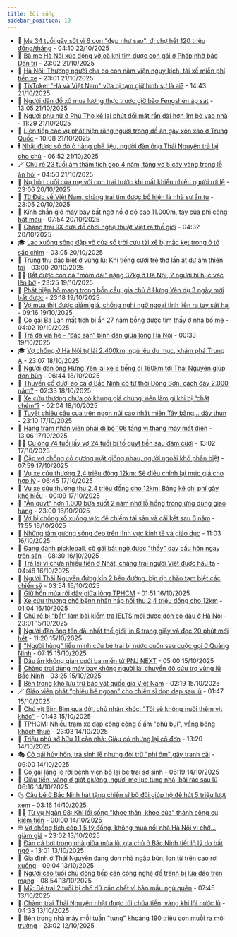 ```yaml
---
title: Đời sống
sidebar_position: 18
---
```


<!-- dantri-doi-song:START -->
- 🥳 [Mẹ 34 tuổi gây sốt vì 6 con &quot;đẹp như sao&quot;, đi chợ hết 120 triệu đồng/tháng](https://dantri.com.vn/doi-song/me-34-tuoi-gay-sot-vi-6-con-dep-nhu-sao-di-cho-het-120-trieu-dongthang-20251022011932995.htm) - 04:10 22/10/2025
- 🌁 [Bà mẹ Hà Nội xúc động vỡ oà khi tìm được con gái ở Pháp nhờ báo Dân trí](https://dantri.com.vn/doi-song/ba-me-ha-noi-xuc-dong-vo-oa-khi-tim-duoc-con-gai-o-phap-nho-bao-dan-tri-20251020224141948.htm) - 23:02 21/10/2025
- 👀 [Hà Nội: Thương người cha có con nằm viện nguy kịch, tài xế miễn phí tiền xe](https://dantri.com.vn/doi-song/ha-noi-thuong-nguoi-cha-co-con-nam-vien-nguy-kich-tai-xe-mien-phi-tien-xe-20251021183945851.htm) - 23:01 21/10/2025
- 🐻 [TikToker &quot;Hà và Việt Nam&quot; vừa bị tạm giữ hình sự là ai?](https://dantri.com.vn/doi-song/tiktoker-ha-va-viet-nam-vua-bi-tam-giu-hinh-su-la-ai-20251021211336488.htm) - 14:43 21/10/2025
- 🦅 [Người dân đổ xô mua lương thực trước giờ bão Fengshen áp sát](https://dantri.com.vn/doi-song/nguoi-dan-do-xo-mua-luong-thuc-truoc-gio-bao-fengshen-ap-sat-20251021192819404.htm) - 13:05 21/10/2025
- 🦩 [Người phụ nữ ở Phú Thọ kể lại phút đối mặt rắn dài hơn 1m bò vào nhà](https://dantri.com.vn/doi-song/nguoi-phu-nu-o-phu-tho-ke-lai-phut-doi-mat-ran-dai-hon-1m-bo-vao-nha-20251021170324232.htm) - 11:29 21/10/2025
- 🦏 [Liên tiếp các vụ phát hiện răng người trong đồ ăn gây xôn xao ở Trung Quốc](https://dantri.com.vn/doi-song/lien-tiep-cac-vu-phat-hien-rang-nguoi-trong-do-an-gay-xon-xao-o-trung-quoc-20251021165352951.htm) - 10:08 21/10/2025
- 🕴 [Nhặt được sổ đỏ ở hàng phế liệu, người đàn ông Thái Nguyên trả lại cho chủ](https://dantri.com.vn/doi-song/nhat-duoc-so-do-o-hang-phe-lieu-nguoi-dan-ong-thai-nguyen-tra-lai-cho-chu-20251021082733081.htm) - 06:52 21/10/2025
- 🪄 [Chú rể 23 tuổi âm thầm tích góp 4 năm, tặng vợ 5 cây vàng trong lễ ăn hỏi](https://dantri.com.vn/doi-song/chu-re-23-tuoi-am-tham-tich-gop-4-nam-tang-vo-5-cay-vang-trong-le-an-hoi-20251021110331084.htm) - 04:50 21/10/2025
- 🚦 [Nụ hôn cuối của mẹ với con trai trước khi mất khiến nhiều người rơi lệ](https://dantri.com.vn/doi-song/nu-hon-cuoi-cua-me-voi-con-trai-truoc-khi-mat-khien-nhieu-nguoi-roi-le-20251020011036763.htm) - 23:06 20/10/2025
- 🤔 [Từ Đức về Việt Nam, chàng trai tìm được bố hiện là nhà sư ẩn tu](https://dantri.com.vn/doi-song/tu-duc-ve-viet-nam-chang-trai-tim-duoc-bo-hien-la-nha-su-an-tu-20251020134808854.htm) - 23:05 20/10/2025
- 🚦 [Kính chắn gió máy bay bất ngờ nổ ở độ cao 11.000m, tay của phi công bật máu](https://dantri.com.vn/doi-song/kinh-chan-gio-may-bay-bat-ngo-no-o-do-cao-11000m-tay-cua-phi-cong-bat-mau-20251020144449765.htm) - 07:54 20/10/2025
- 🐎 [Chàng trai 9X đưa đồ chơi nghệ thuật Việt ra thế giới](https://dantri.com.vn/doi-song/chang-trai-9x-dua-do-choi-nghe-thuat-viet-ra-the-gioi-20250921210839974.htm) - 04:32 20/10/2025
- 🎓 [Lao xuống sông đập vỡ cửa sổ trời cứu tài xế bị mắc kẹt trong ô tô sắp chìm](https://dantri.com.vn/doi-song/lao-xuong-song-dap-vo-cua-so-troi-cuu-tai-xe-bi-mac-ket-trong-o-to-sap-chim-20251019170654963.htm) - 03:05 20/10/2025
- 🐘 [Trung thu đặc biệt ở vùng lũ: Khi tiếng cười trẻ thơ lấn át dư âm thiên tai](https://dantri.com.vn/doi-song/trung-thu-dac-biet-o-vung-lu-khi-tieng-cuoi-tre-tho-lan-at-du-am-thien-tai-20251019175456477.htm) - 03:00 20/10/2025
- 🧑‍🏫 [Bắt được con cá &quot;mõm dài&quot; nặng 37kg ở Hà Nội, 2 người hì hục vác lên bờ](https://dantri.com.vn/doi-song/bat-duoc-con-ca-mom-dai-nang-37kg-o-ha-noi-2-nguoi-hi-huc-vac-len-bo-20251019202501555.htm) - 23:25 19/10/2025
- 🦒 [Phát hiện hổ mang trong bồn cầu, gia chủ ở Hưng Yên dụ 3 ngày mới bắt được](https://dantri.com.vn/doi-song/phat-hien-ho-mang-trong-bon-cau-gia-chu-o-hung-yen-du-3-ngay-moi-bat-duoc-20251019154414735.htm) - 23:18 19/10/2025
- 🧰 [Vợ mua thịt được giảm giá, chồng nghi ngờ ngoại tình liền ra tay sát hại](https://dantri.com.vn/doi-song/vo-mua-thit-duoc-giam-gia-chong-nghi-ngo-ngoai-tinh-lien-ra-tay-sat-hai-20251019104822641.htm) - 09:16 19/10/2025
- 🧐 [Cô gái Ba Lan mất tích bí ẩn 27 năm bỗng được tìm thấy ở nhà bố mẹ](https://dantri.com.vn/doi-song/co-gai-ba-lan-mat-tich-bi-an-27-nam-bong-duoc-tim-thay-o-nha-bo-me-20251019083129971.htm) - 04:02 19/10/2025
- 🌮 [Trà đá vỉa hè - “đặc sản” bình dân giữa lòng Hà Nội](https://dantri.com.vn/doi-song/tra-da-via-he-dac-san-binh-dan-giua-long-ha-noi-20251005143205269.htm) - 00:33 19/10/2025
- 🎓 [Vợ chồng ở Hà Nội tự lái 2.400km, ngủ lều du mục, khám phá Trung Á](https://dantri.com.vn/doi-song/vo-chong-o-ha-noi-tu-lai-2400km-ngu-leu-du-muc-kham-pha-trung-a-20251015170620457.htm) - 23:07 18/10/2025
- 🚀 [Người đàn ông Hưng Yên lái xe 6 tiếng đi 160km tới Thái Nguyên giúp dọn bùn](https://dantri.com.vn/doi-song/nguoi-dan-ong-hung-yen-lai-xe-6-tieng-di-160km-toi-thai-nguyen-giup-don-bun-20251018130725239.htm) - 06:44 18/10/2025
- 🤖 [Thuyền cổ dưới ao cá ở Bắc Ninh có từ thời Đông Sơn, cách đây 2.000 năm?](https://dantri.com.vn/doi-song/thuyen-co-duoi-ao-ca-o-bac-ninh-co-tu-thoi-dong-son-cach-day-2000-nam-20251017224942179.htm) - 02:33 18/10/2025
- 🤩 [Xe cứu thương chưa có khung giá chung, nên làm gì khi bị “chặt chém”?](https://dantri.com.vn/doi-song/xe-cuu-thuong-chua-co-khung-gia-chung-nen-lam-gi-khi-bi-chat-chem-20251017231820387.htm) - 02:04 18/10/2025
- 👹 [Tuyệt chiêu câu cua trên ngọn núi cao nhất miền Tây bằng... dây thun](https://dantri.com.vn/doi-song/tuyet-chieu-cau-cua-tren-ngon-nui-cao-nhat-mien-tay-bang-day-thun-20251017092021730.htm) - 23:10 17/10/2025
- 🦩 [Hàng trăm nhân viên phải đi bộ 106 tầng vì thang máy mất điện](https://dantri.com.vn/doi-song/hang-tram-nhan-vien-phai-di-bo-106-tang-vi-thang-may-mat-dien-20251017195142427.htm) - 13:06 17/10/2025
- 🧑‍🏫 [Cụ ông 74 tuổi lấy vợ 24 tuổi bị tố quỵt tiền sau đám cưới](https://dantri.com.vn/doi-song/cu-ong-74-tuoi-lay-vo-24-tuoi-bi-to-quyt-tien-sau-dam-cuoi-20251017184045696.htm) - 13:02 17/10/2025
- 🌈 [Cặp vợ chồng có gương mặt giống nhau, người ngoài khó phân biệt](https://dantri.com.vn/doi-song/cap-vo-chong-co-guong-mat-giong-nhau-nguoi-ngoai-kho-phan-biet-20251017134339725.htm) - 07:59 17/10/2025
- 💃 [Vụ xe cứu thương 2,4 triệu đồng 12km: Sẽ điều chỉnh lại mức giá cho hợp lý](https://dantri.com.vn/doi-song/vu-xe-cuu-thuong-24-trieu-dong-12km-se-dieu-chinh-lai-muc-gia-cho-hop-ly-20251016230248389.htm) - 06:45 17/10/2025
- 💂 [Vụ xe cứu thương thu 2,4 triệu đồng cho 12km: Bảng kê chi phí gây khó hiểu](https://dantri.com.vn/doi-song/vu-xe-cuu-thuong-thu-24-trieu-dong-cho-12km-bang-ke-chi-phi-gay-kho-hieu-20251016194144000.htm) - 00:09 17/10/2025
- 🦏 [&quot;Ăn quỵt&quot; hơn 1.000 bữa suốt 2 năm nhờ lỗ hổng trong ứng dụng giao hàng](https://dantri.com.vn/doi-song/an-quyt-hon-1000-bua-suot-2-nam-nho-lo-hong-trong-ung-dung-giao-hang-20251016182358523.htm) - 23:00 16/10/2025
- 🤡 [Vợ bị chồng xô xuống vực để chiếm tài sản và cái kết sau 6 năm](https://dantri.com.vn/doi-song/vo-bi-chong-xo-xuong-vuc-de-chiem-tai-san-va-cai-ket-sau-6-nam-20251016171152155.htm) - 11:55 16/10/2025
- 🫶 [Những tấm gương sống đẹp trên lĩnh vực kinh tế và giáo dục](https://dantri.com.vn/doi-song/nhung-tam-guong-song-dep-tren-linh-vuc-kinh-te-va-giao-duc-20251016171606651.htm) - 11:03 16/10/2025
- 💪 [Đang đánh pickleball, cô gái bất ngờ được &quot;thầy&quot; dạy cầu hôn ngay trên sân](https://dantri.com.vn/doi-song/dang-danh-pickleball-co-gai-bat-ngo-duoc-thay-day-cau-hon-ngay-tren-san-20251015144150315.htm) - 08:30 16/10/2025
- 🦅 [Trả lại ví chứa nhiều tiền ở Nhật, chàng trai người Việt được hậu tạ](https://dantri.com.vn/doi-song/tra-lai-vi-chua-nhieu-tien-o-nhat-chang-trai-nguoi-viet-duoc-hau-ta-20251014213304636.htm) - 04:48 16/10/2025
- 🧠 [Người Thái Nguyên đứng kín 2 bên đường, bịn rịn chào tạm biệt các chiến sỹ](https://dantri.com.vn/doi-song/nguoi-thai-nguyen-dung-kin-2-ben-duong-bin-rin-chao-tam-biet-cac-chien-sy-20251016104731066.htm) - 03:54 16/10/2025
- 🦅 [Giữ hồn múa rối dây giữa lòng TPHCM](https://dantri.com.vn/giai-tri/giu-hon-mua-roi-day-giua-long-tphcm-20251014222045127.htm) - 01:51 16/10/2025
- 💪 [Xe cứu thương chở bệnh nhân hấp hối thu 2,4 triệu đồng cho 12km](https://dantri.com.vn/doi-song/xe-cuu-thuong-cho-benh-nhan-hap-hoi-thu-24-trieu-dong-cho-12km-20251015161206832.htm) - 01:04 16/10/2025
- 🧐 [Chú rể bị “bắt” làm bài kiểm tra IELTS mới được đón cô dâu ở Hà Nội](https://dantri.com.vn/doi-song/chu-re-bi-bat-lam-bai-kiem-tra-ielts-moi-duoc-don-co-dau-o-ha-noi-20251015095831362.htm) - 23:01 15/10/2025
- 👀 [Người đàn ông tên dài nhất thế giới, in 6 trang giấy và đọc 20 phút mới hết](https://dantri.com.vn/doi-song/nguoi-dan-ong-ten-dai-nhat-the-gioi-in-6-trang-giay-va-doc-20-phut-moi-het-20251015125634940.htm) - 11:20 15/10/2025
- 🎉 [&quot;Người hùng&quot; liều mình cứu bé trai bị nước cuốn sau cuộc gọi ở Quảng Ninh](https://dantri.com.vn/doi-song/nguoi-hung-lieu-minh-cuu-be-trai-bi-nuoc-cuon-sau-cuoc-goi-o-quang-ninh-20251015102755386.htm) - 07:15 15/10/2025
- 💂 [Dấu ấn không gian cưới ba miền từ PNJ NEXT](https://dantri.com.vn/doi-song/dau-an-khong-gian-cuoi-ba-mien-tu-pnj-next-20251015101202916.htm) - 05:00 15/10/2025
- 🚀 [Chàng trai dùng máy bay không người lái chuyển đồ cứu trợ vùng lũ Bắc Ninh](https://dantri.com.vn/doi-song/chang-trai-dung-may-bay-khong-nguoi-lai-chuyen-do-cuu-tro-vung-lu-bac-ninh-20251014233231554.htm) - 03:25 15/10/2025
- 👹 [Bên trong kho lưu trữ bảo vật quốc gia Việt Nam](https://dantri.com.vn/doi-song/ben-trong-kho-luu-tru-bao-vat-quoc-gia-viet-nam-20251013221533995.htm) - 02:19 15/10/2025
- 🪄 [Giáo viên phát “phiếu bé ngoan” cho chiến sĩ dọn dẹp sau lũ](https://dantri.com.vn/doi-song/giao-vien-phat-phieu-be-ngoan-cho-chien-si-don-dep-sau-lu-20251014190054510.htm) - 01:47 15/10/2025
- 🌁 [Chú vịt Bim Bim qua đời, chủ nhân khóc: &quot;Tôi sẽ không nuôi thêm vịt khác&quot;](https://dantri.com.vn/doi-song/chu-vit-bim-bim-qua-doi-chu-nhan-khoc-toi-se-khong-nuoi-them-vit-khac-20251015074347676.htm) - 01:43 15/10/2025
- 🌋 [TPHCM: Nhiều trạm xe đạp công cộng ế ẩm &quot;phủ bụi&quot;, vắng bóng khách thuê](https://dantri.com.vn/doi-song/tphcm-nhieu-tram-xe-dap-cong-cong-e-am-phu-bui-vang-bong-khach-thue-20251013110339511.htm) - 23:03 14/10/2025
- 🦆 [Triệu phú sở hữu 11 căn nhà: Giàu có nhưng lại cô đơn](https://dantri.com.vn/doi-song/trieu-phu-so-huu-11-can-nha-giau-co-nhung-lai-co-don-20251014160814818.htm) - 13:20 14/10/2025
- 🎭 [Cô gái hủy hôn, trả sính lễ nhưng đòi trừ &quot;phí ôm&quot; gây tranh cãi](https://dantri.com.vn/doi-song/co-gai-huy-hon-tra-sinh-le-nhung-doi-tru-phi-om-gay-tranh-cai-20251013192641473.htm) - 09:00 14/10/2025
- 🤡 [Cô gái lặng lẽ rời bệnh viện bỏ lại bé trai sơ sinh](https://dantri.com.vn/doi-song/co-gai-lang-le-roi-benh-vien-bo-lai-be-trai-so-sinh-20251014112423410.htm) - 06:19 14/10/2025
- 🦩 [Giấu tiền, vàng ở giát giường, người mẹ lục tung nhà, bãi rác sau lũ](https://dantri.com.vn/doi-song/giau-tien-vang-o-giat-giuong-nguoi-me-luc-tung-nha-bai-rac-sau-lu-20251014114329271.htm) - 06:16 14/10/2025
- 🌜 [Cậu bé ở Bắc Ninh hát tặng chiến sĩ bộ đội giúp hộ đê hút 5 triệu lượt xem](https://dantri.com.vn/doi-song/cau-be-o-bac-ninh-hat-tang-chien-si-bo-doi-giup-ho-de-hut-5-trieu-luot-xem-20251013210843104.htm) - 03:16 14/10/2025
- 🧑‍🏫 [Từ vụ Ngân 98: Khi lối sống &quot;khoe thân, khoe của&quot; thành công cụ kiếm tiền](https://dantri.com.vn/doi-song/tu-vu-ngan-98-khi-loi-song-khoe-than-khoe-cua-thanh-cong-cu-kiem-tien-20251013203620555.htm) - 00:00 14/10/2025
- 🤓 [Vợ chồng tích cóp 1,5 tỷ đồng, không mua nổi nhà Hà Nội vì chờ... giảm giá](https://dantri.com.vn/doi-song/vo-chong-tich-cop-15-ty-dong-khong-mua-noi-nha-ha-noi-vi-cho-giam-gia-20251008223950637.htm) - 23:02 13/10/2025
- 🤗 [Đàn cá bơi trong nhà giữa mùa lũ, gia chủ ở Bắc Ninh tiết lộ lý do bất ngờ](https://dantri.com.vn/doi-song/dan-ca-boi-trong-nha-giua-mua-lu-gia-chu-o-bac-ninh-tiet-lo-ly-do-bat-ngo-20251013170907466.htm) - 13:01 13/10/2025
- 🦒 [Gia đình ở Thái Nguyên đang dọn nhà ngập bùn, lợn từ trên cao rơi xuống](https://dantri.com.vn/doi-song/gia-dinh-o-thai-nguyen-dang-don-nha-ngap-bun-lon-tu-tren-cao-roi-xuong-20251013153419714.htm) - 09:04 13/10/2025
- 💂 [Người cao tuổi chủ động tiếp cận công nghệ để tránh bị lừa đảo trên mạng](https://dantri.com.vn/doi-song/nguoi-cao-tuoi-chu-dong-tiep-can-cong-nghe-de-tranh-bi-lua-dao-tren-mang-20251012225315206.htm) - 08:54 13/10/2025
- 🚀 [Mỹ: Bé trai 2 tuổi bị chó dữ cắn chết vì bảo mẫu ngủ quên](https://dantri.com.vn/doi-song/my-be-trai-2-tuoi-bi-cho-du-can-chet-vi-bao-mau-ngu-quen-20251013110632388.htm) - 07:45 13/10/2025
- 🐲 [Chàng trai Thái Nguyên nhặt được túi chứa tiền, vàng khi lội nước lũ](https://dantri.com.vn/doi-song/chang-trai-thai-nguyen-nhat-duoc-tui-chua-tien-vang-khi-loi-nuoc-lu-20251013110915031.htm) - 04:33 13/10/2025
- 🎡 [Bên trong nhà máy mỗi tuần &quot;tung&quot; khoảng 190 triệu con muỗi ra môi trường](https://dantri.com.vn/doi-song/ben-trong-nha-may-moi-tuan-tung-khoang-190-trieu-con-muoi-ra-moi-truong-20251011164254962.htm) - 23:02 12/10/2025<!-- dantri-doi-song:END -->
